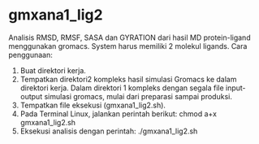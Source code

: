 # gmxana1_lig2
Analisis RMSD, RMSF, SASA dan GYRATION dari hasil MD protein-ligand menggunakan gromacs. System harus memiliki 2 molekul ligands.
Cara penggunaan:
1. Buat direktori kerja.
2. Tempatkan direktori2 kompleks hasil simulasi Gromacs ke dalam direktori kerja. Dalam direktori 1 kompleks dengan segala file input-output simulasi gromacs, mulai dari preparasi sampai produksi.
3. Tempatkan file eksekusi (gmxana1_lig2.sh).
4. Pada Terminal Linux, jalankan perintah berikut: chmod a+x gmxana1_lig2.sh
5. Eksekusi analisis dengan perintah: ./gmxana1_lig2.sh
